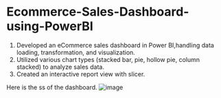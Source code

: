 # Ecommerce-Sales-Dashboard-using-PowerBI

1. Developed an eCommerce sales dashboard in Power BI,handling data loading, transformation, and visualization.
2. Utilized various chart types (stacked bar, pie, hollow pie, column stacked) to analyze sales data.
3. Created an interactive report view with slicer.

Here is the ss of the dashboard.
![image](https://github.com/user-attachments/assets/12c73dee-e5b3-4614-9d6e-b4c7e9509b07)

